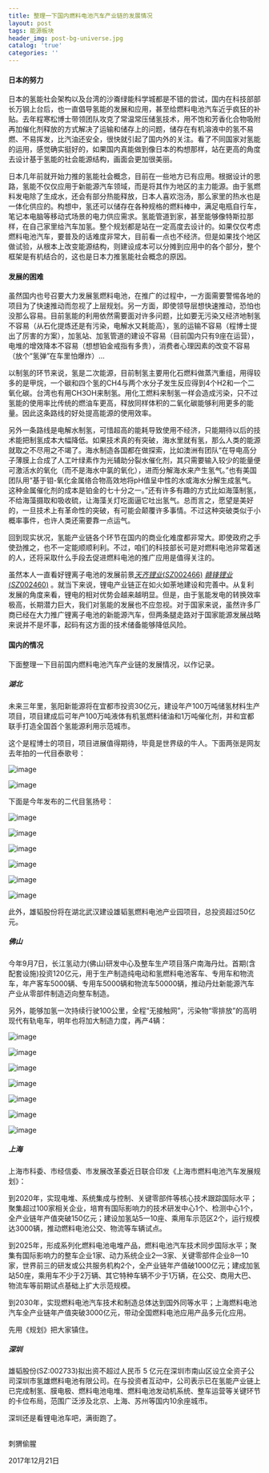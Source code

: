 ```yaml
---
title: 整理一下国内燃料电池汽车产业链的发展情况
layout: post
tags: 能源板块
header_img: post-bg-universe.jpg
catalog: 'true'
categories: ''
---
```

#### 日本的努力

日本的氢能社会架构以及台湾的沙崙绿能科学城都是不错的尝试，国内在科技部部长万钢上台后，也一直倡导氢能的发展和应用，甚至给燃料电池汽车近乎疯狂的补贴。去年程寒松博士带领团队攻克了常温常压储氢技术，用不饱和芳香化合物吸附再加催化剂释放的方式解决了运输和储存上的问题，储存在有机溶液中的氢不易燃、不易挥发，比汽油还安全，很快就引起了国内外的关注。看了不同国家对氢能的运用，感觉确实挺好的，如果国内真能做到像日本的构想那样，站在更高的角度去设计基于氢能的社会能源结构，画面会更加很美丽。

日本几年前就开始力推的氢能社会概念，目前在一些地方已有应用。根据设计的思路，氢能不仅仅应用于新能源汽车领域，而是将其作为地区的主力能源。由于氢燃料发电除了生成水，还会有部分热能释放，日本人喜欢泡汤，那么家里的热水也是一体化供应的。构想中，氢还可以储存在各种规格的燃料棒中，满足电瓶自行车，笔记本电脑等移动式场景的电力供应需求。氢能管道到家，甚至能够像特斯拉那样，在自己家里给汽车加氢。整个规划都是站在一定高度去设计的。如果仅仅考虑燃料电池汽车，要普及的话难度非常大，目前看一点也不经济。但是如果找个地区做试验，从根本上改变能源结构，则建设成本可以分摊到应用中的各个部分，整个框架是有机结合的，这也是日本力推氢能社会概念的原因。

#### 发展的困难

虽然国内也号召要大力发展氢燃料电池，在推广的过程中，一方面需要警惕各地的项目为了快速推动而忽视了上层规划。另一方面，即使领导层想快速推动，恐怕也没那么容易。目前氢能的利用依然需要面对许多问题，比如要无污染又经济地制氢不容易（从石化提炼还是有污染，电解水又耗能高），氢的运输不容易（程博士提出了厉害的方案），加氢站、加氢管道的建设不容易（目前国内只有9座在运营），电堆的增效降本不容易（想想铂金戒指有多贵），消费者心理因素的改变不容易（放个“氢弹”在车里怕爆炸）…

以制氢的环节来说，氢是二次能源，目前制氢主要用化石燃料做蒸汽重组，用得较多的是甲烷，一个碳和四个氢的CH4与两个水分子发生反应得到4个H2和一个二氧化碳。台湾也有用CH3OH来制氢。用化工燃料来制氢一样会造成污染，只不过氢能的使用率比传统的燃油车更高，释放同样体积的二氧化碳能够利用更多的能量。因此这条路线的好处提高能源的使用效率。

另外一条路线是电解水制氢，可惜超高的能耗导致使用不经济，只能期待以后的技术能把制氢成本大幅降低。如果技术真的有突破，海水里就有氢，那么人类的能源就取之不尽用之不竭了。海水制造各国都在做探索，比如澳洲有团队“在导电高分子薄膜上合成了人工叶绿素作为光辅助分裂水催化剂，其只需要输入较少的能量便可激活水的氧化（而不是海水中氯的氧化），进而分解海水来产生氢气。”也有美国团队用“基于钼-氧化金属络合物高效地将pH值呈中性的水或海水分解生成氢气。这种金属催化剂的成本是铂金的七十分之一。”还有许多有趣的方式比如海藻制氢，不给海藻摄取和吸收硫，让海藻关灯吃面逼它吐出氢气。总而言之，愿望是美好的，一旦技术上有革命性的突破，有可能会颠覆许多事情。不过这种突破类似于小概率事件，也许人类还需要靠一点运气。

回到现实状况，氢能产业链各个环节在国内的商业化难度都非常大。即使政府之手使劲推之，也不一定能顺顺利利。不过，咱们的科技部长可是对燃料电池非常着迷的人，还将采取什么手段去促进燃料电池的推广应用是值得关注的。

虽然本人一直看好锂离子电池的发展前景[$天齐锂业(SZ002466)$](http://xueqiu.com/S/SZ002466) [$赣锋锂业(SZ002460)$](http://xueqiu.com/S/SZ002460) 。就当下来说，锂电产业链正在如火如荼地建设和完善中。从复利发展的角度来看，锂电的相对优势会越来越明显。但是，由于氢能发电的转换效率极高，长期潜力巨大，我们对氢能的发展也不应忽视。对于国家来说，虽然许多厂商已经在大力推广锂离子电池的新能源汽车，但两条腿走路对于国家能源发展战略来说并不是坏事，起码有这方面的技术储备能够降低风险。

#### 国内的情况

下面整理一下目前国内燃料电池汽车产业链的发展情况，以作记录。

##### **湖北**


未来三年里，氢阳新能源将在宜都市投资30亿元，建设年产100万吨储氢材料生产项目，项目建成后可年产100万吨液体有机氢燃料储油和1万吨催化剂，并和宜都联手打造全国首个氢能源利用示范城市。

这个是程博士的项目，项目进展值得期待，毕竟是世界级的牛人。下面两张是网友去年拍的一代目泰歌号：

![image](http://upload-images.jianshu.io/upload_images/8031739-b3d95a8f42eb198b.jpg?imageMogr2/auto-orient/strip%7CimageView2/2/w/1240)

![image](http://upload-images.jianshu.io/upload_images/8031739-84a304cf14d78df2.jpg?imageMogr2/auto-orient/strip%7CimageView2/2/w/1240)

下面是今年发布的二代目氢扬号：

![image](http://upload-images.jianshu.io/upload_images/8031739-8661e15951d7414e.jpg?imageMogr2/auto-orient/strip%7CimageView2/2/w/1240)

![image](http://upload-images.jianshu.io/upload_images/8031739-9b99013b003b883e.jpg?imageMogr2/auto-orient/strip%7CimageView2/2/w/1240)

![image](http://upload-images.jianshu.io/upload_images/8031739-2c3282a3207fc609.jpg?imageMogr2/auto-orient/strip%7CimageView2/2/w/1240)

![image](http://upload-images.jianshu.io/upload_images/8031739-61e9090b1b43bd87.jpg?imageMogr2/auto-orient/strip%7CimageView2/2/w/1240)

![image](http://upload-images.jianshu.io/upload_images/8031739-4e291960f1459cb6.jpg?imageMogr2/auto-orient/strip%7CimageView2/2/w/1240)

![image](http://upload-images.jianshu.io/upload_images/8031739-cce8ef4ad1d32908.jpg?imageMogr2/auto-orient/strip%7CimageView2/2/w/1240)

此外，雄韬股份将在湖北武汉建设雄韬氢燃料电池产业园项目，总投资超过50亿元。

##### **佛山**

今年9月7日，长江氢动力(佛山)研发中心及整车生产项目落户南海丹灶。首期(含配套设施)投资120亿元，用于生产制造纯电动和氢燃料电池客车、专用车和物流车，年产客车5000辆、专用车5000辆和物流车50000辆，推动丹灶新能源汽车产业从零部件制造迈向整车制造。

另外，能够加氢一次持续行驶100公里，全程“无接触网”，污染物“零排放”的高明现代有轨电车，明年也将加大制造力度，再产4辆：

![image](http://upload-images.jianshu.io/upload_images/8031739-832e8882fcc9432d.jpg?imageMogr2/auto-orient/strip%7CimageView2/2/w/1240)

![image](http://upload-images.jianshu.io/upload_images/8031739-d5bebd0932c9f646.jpg?imageMogr2/auto-orient/strip%7CimageView2/2/w/1240)

![image](http://upload-images.jianshu.io/upload_images/8031739-724e4be1ef751335.jpg?imageMogr2/auto-orient/strip%7CimageView2/2/w/1240)

![image](http://upload-images.jianshu.io/upload_images/8031739-fdffe7c55e2dede5.jpg?imageMogr2/auto-orient/strip%7CimageView2/2/w/1240)

![image](http://upload-images.jianshu.io/upload_images/8031739-1771b22b193ee477.jpg?imageMogr2/auto-orient/strip%7CimageView2/2/w/1240)

![image](http://upload-images.jianshu.io/upload_images/8031739-d62354397f9f6096.jpg?imageMogr2/auto-orient/strip%7CimageView2/2/w/1240)

![image](http://upload-images.jianshu.io/upload_images/8031739-d69b7a6f9b8414db.jpg?imageMogr2/auto-orient/strip%7CimageView2/2/w/1240)

##### **上海**

上海市科委、市经信委、市发展改革委近日联合印发《上海市燃料电池汽车发展规划》：

到2020年，实现电堆、系统集成与控制、关键零部件等核心技术跟踪国际水平；聚集超过100家相关企业，培育有国际影响力的技术研发中心1个、检测中心1个，全产业链年产值突破150亿元；建设加氢站5—10座、乘用车示范区2个，运行规模达3000辆，推动燃料电池公交、物流等车辆试点。

到2025年，形成系列化燃料电池电堆产品，燃料电池汽车技术同步国际水平；聚集有国际影响力的整车企业1家、动力系统企业2—3家、关键零部件企业8—10家，世界前三的研发或公共服务机构2个，全产业链年产值破1000亿元；建成加氢站50座，乘用车不少于2万辆、其它特种车辆不少于1万辆，在公交、商用大巴、物流车等前期试点基础上扩大示范规模。

到2030年，实现燃料电池汽车技术和制造总体达到国外同等水平；上海燃料电池汽车全产业链年产值突破3000亿元，带动全国燃料电池应用产品多元化应用。

先用《规划》把大家镇住。

##### **深圳**

雄韬股份(SZ:002733)拟出资不超过人民币 5 亿元在深圳市南山区设立全资子公司深圳市氢雄燃料电池有限公司。在与投资者互动中，公司表示已在氢能产业链上已完成制氢、膜电极、燃料电池电堆、燃料电池发动机系统、整车运营等关键环节的卡位布局，范围广泛涉及北京、上海、苏州等国内10余座城市。

深圳还是看锂电池车吧，满街跑了。
<br><br>

刺猬偷腥

2017年12月21日